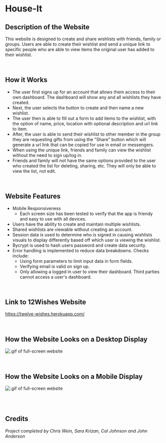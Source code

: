 # House-It

## Description of the Website
This website is designed to create and share wishlists with friends, family or groups. 
Users are able to create their wishlist and send a unique link to specific people who are able to view items the original user has added to their wishlist. 

<br/>

## How it Works
* The user first signs up for an account that allows them access to their own dashboard. The dashboard will show any and all wishlists they have created.
* Next, the user selects the button to create and then name a new wishlist.
* The user then is able to fill out a form to add items to the wishlist, with the option of name, price, location with optional description and url link to item. 
* After, the user is able to send their wishlist to other member in the group they are requesting gifts from using the "Share" button which will generate a url link that can be copied for use in email or messengers. 
* When using the unique link, friends and family can view the wishlist without the need to sign up/log in.  
* Friends and family will not have the same options provided to the user who created the list for deleting, sharing, etc. They will only be able to view the list, not edit.


<br/>

## Website Features
* Mobile Responsiveness
    * Each screen size has been tested to verify that the app is friendy and easy to use with all devices.
* Users have the ability to create and maintain multiple wishlists. 
* Shared wishlists are viewable without creating an account.  
* Session data is used to determine who is signed in causing wishlists visuals to display differently based off which user is viewing the wishlist.  
* Bycrypt is used to hash users password and create data security.  
* Error handling is implemented to reduce data breakdowns. Checks include:
    * Using form parameters to limit input data in form fields. 
    * Verifying email is valid on sign up.
    * Only allowing a logged in user to view their dashboard. Third parties cannot access a user's dashboard.

  
<br/>

## Link to 12Wishes Website
https://twelve-wishes.herokuapp.com/

<br/>

## How the Website Looks on a Desktop Display

![.gif of full-screen website](./assets/screenshots/desktop.gif)

<br/>

## How the Website Looks on a Mobile Display

![.gif of full-screen website](./assets/screenshots/mobile.gif)

<br/>



<br/>

## Credits

*Project completed by Chris Wein, Sara Krizan, Cal Johnson and John Anderson*